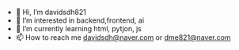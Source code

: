 - 👋 Hi, I’m davidsdh821
- 👀 I’m interested in backend,frontend, ai 
- 🌱 I’m currently learning html, pytjon, js
- 📫 How to reach me davidsdh@naver.com or dme821@naver.com

<!---
davidsdh821/davidsdh821 is a ✨ special ✨ repository because its `README.md` (this file) appears on your GitHub profile.
You can click the Preview link to take a look at your changes.
--->
